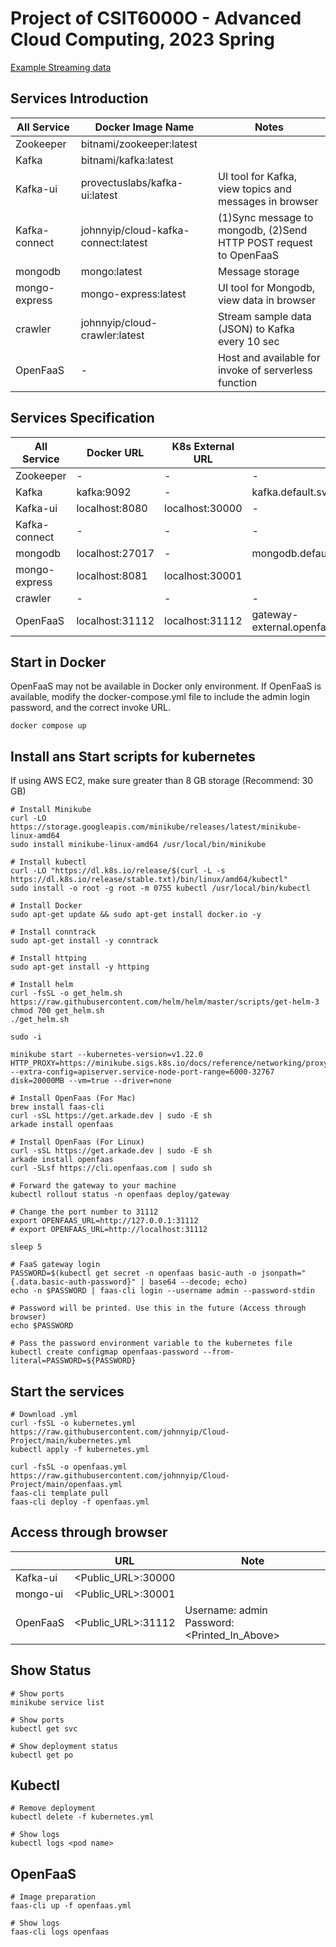 # Project of CSIT6000O - Advanced Cloud Computing, 2023 Spring

[Example Streaming data](https://data.gov.hk/tc-data/dataset/hk-hko-rss-smart-lamppost-weather-data/resource/eae90458-96ef-4b05-9222-b1ee4fff3487)

## Services Introduction

| All Service   | Docker Image Name                   | Notes                                                             |
| ------------- | ----------------------------------- | ----------------------------------------------------------------- |
| Zookeeper     | bitnami/zookeeper:latest            |                                                                   |
| Kafka         | bitnami/kafka:latest                |                                                                   |
| Kafka-ui      | provectuslabs/kafka-ui:latest       | UI tool for Kafka, view topics and messages in browser            |
| Kafka-connect | johnnyip/cloud-kafka-connect:latest | (1)Sync message to mongodb, (2)Send HTTP POST request to OpenFaaS |
| mongodb       | mongo:latest                        | Message storage                                                   |
| mongo-express | mongo-express:latest                | UI tool for Mongodb, view data in browser                         |
| crawler       | johnnyip/cloud-crawler:latest       | Stream sample data (JSON) to Kafka every 10 sec                   |
| OpenFaaS      | -                                   | Host and available for invoke of serverless function              |

## Services Specification

| All Service   | Docker URL      | K8s External URL | K8s Internal URL                                                   |
| ------------- | --------------- | ---------------- | ------------------------------------------------------------------ |
| Zookeeper     | -               | -                | -                                                                  |
| Kafka         | kafka:9092      | -                | kafka.default.svc.cluster.local:9092                               |
| Kafka-ui      | localhost:8080  | localhost:30000  | -                                                                  |
| Kafka-connect | -               | -                | -                                                                  |
| mongodb       | localhost:27017 | -                | mongodb.default.svc.cluster.local:27017                            |
| mongo-express | localhost:8081  | localhost:30001  |                                                                    |
| crawler       | -               | -                | -                                                                  |
| OpenFaaS      | localhost:31112 | localhost:31112  | gateway-external.openfaas.svc.cluster.local:8080/function/openfaas |

## Start in Docker

OpenFaaS may not be available in Docker only environment.
If OpenFaaS is available, modify the docker-compose.yml file to include the admin login password, and the correct invoke URL.

```
docker compose up
```

## Install ans Start scripts for kubernetes

If using AWS EC2, make sure greater than 8 GB storage (Recommend: 30 GB)

```
# Install Minikube
curl -LO https://storage.googleapis.com/minikube/releases/latest/minikube-linux-amd64
sudo install minikube-linux-amd64 /usr/local/bin/minikube

# Install kubectl
curl -LO "https://dl.k8s.io/release/$(curl -L -s https://dl.k8s.io/release/stable.txt)/bin/linux/amd64/kubectl"
sudo install -o root -g root -m 0755 kubectl /usr/local/bin/kubectl

# Install Docker
sudo apt-get update && sudo apt-get install docker.io -y

# Install conntrack
sudo apt-get install -y conntrack

# Install httping
sudo apt-get install -y httping

# Install helm
curl -fsSL -o get_helm.sh https://raw.githubusercontent.com/helm/helm/master/scripts/get-helm-3
chmod 700 get_helm.sh
./get_helm.sh

sudo -i
```

```
minikube start --kubernetes-version=v1.22.0 HTTP_PROXY=https://minikube.sigs.k8s.io/docs/reference/networking/proxy/ --extra-config=apiserver.service-node-port-range=6000-32767 disk=20000MB --vm=true --driver=none

# Install OpenFaas (For Mac)
brew install faas-cli
curl -sSL https://get.arkade.dev | sudo -E sh
arkade install openfaas

# Install OpenFaas (For Linux)
curl -sSL https://get.arkade.dev | sudo -E sh
arkade install openfaas
curl -SLsf https://cli.openfaas.com | sudo sh
```

```
# Forward the gateway to your machine
kubectl rollout status -n openfaas deploy/gateway

# Change the port number to 31112
export OPENFAAS_URL=http://127.0.0.1:31112
# export OPENFAAS_URL=http://localhost:31112

sleep 5

# FaaS gateway login
PASSWORD=$(kubectl get secret -n openfaas basic-auth -o jsonpath="{.data.basic-auth-password}" | base64 --decode; echo)
echo -n $PASSWORD | faas-cli login --username admin --password-stdin

# Password will be printed. Use this in the future (Access through browser)
echo $PASSWORD

# Pass the password environment variable to the kubernetes file
kubectl create configmap openfaas-password --from-literal=PASSWORD=${PASSWORD}
```

## Start the services

```
# Download .yml
curl -fsSL -o kubernetes.yml https://raw.githubusercontent.com/johnnyip/Cloud-Project/main/kubernetes.yml
kubectl apply -f kubernetes.yml

curl -fsSL -o openfaas.yml https://raw.githubusercontent.com/johnnyip/Cloud-Project/main/openfaas.yml
faas-cli template pull
faas-cli deploy -f openfaas.yml
```

## Access through browser

|          | URL                | Note                                               |
| -------- | ------------------ | -------------------------------------------------- |
| Kafka-ui | <Public_URL>:30000 |                                                    |
| mongo-ui | <Public_URL>:30001 |                                                    |
| OpenFaaS | <Public_URL>:31112 | Username: admin<br /> Password: <Printed_In_Above> |

## Show Status

```
# Show ports
minikube service list

# Show ports
kubectl get svc

# Show deployment status
kubectl get po
```

## Kubectl

```
# Remove deployment
kubectl delete -f kubernetes.yml

# Show logs
kubectl logs <pod name>
```

## OpenFaaS

```
# Image preparation
faas-cli up -f openfaas.yml

# Show logs
faas-cli logs openfaas
```
